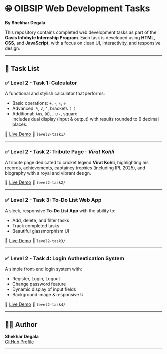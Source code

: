   
# 🌐 OIBSIP Web Development Tasks  
**By Shekhar Degala**

This repository contains completed web development tasks as part of the **Oasis Infobyte Internship Program**. Each task is developed using **HTML**, **CSS**, and **JavaScript**, with a focus on clean UI, interactivity, and responsive design.

---

## 🔖 Task List

### ✅ Level 2 - Task 1: Calculator
 
A functional and stylish calculator that performs:
- Basic operations: `+`, `-`, `×`, `÷`
- Advanced: `%`, `√`, `^`, brackets `( )`
- Additional: `Ans`, `DEL`, `+/-`, square  
Includes dual display (input & output) with results rounded to 6 decimal places.

🔗 [Live Demo](https://shanmukhapriya2233.github.io/OIBSIP/caluculater%20task1/) 
📁 `level2-task1/`

---

### ✅ Level 2 - Task 2: Tribute Page - *Virat Kohli*

A tribute page dedicated to cricket legend **Virat Kohli**, highlighting his records, achievements, captaincy trophies (including IPL 2025), and biography with a royal and vibrant design.

🔗 [Live Demo](https://shekhardegala.github.io/OIBSIP/level2-task2/)
📁 `level2-task2/`

---

### ✅ Level 2 - Task 3: To-Do List Web App

A sleek, responsive **To-Do List App** with the ability to:
- Add, delete, and filter tasks
- Track completed tasks
- Beautiful glassmorphism UI

🔗 [Live Demo](https://shekhardegala.github.io/OIBSIP/level2-task3/)
📁 `level2-task3/`

---

### ✅ Level 2 - Task 4: Login Authentication System

A simple front-end login system with:
- Register, Login, Logout
- Change password feature
- Dynamic display of input fields
- Background image & responsive UI

🔗 [Live Demo](https://shekhardegala.github.io/OIBSIP/level2-task4/)
📁 `level2-task4/`

---

## 🧑‍💻 Author

**Shekhar Degala**  
[GitHub Profile](https://github.com/ShekharDegala)

---

